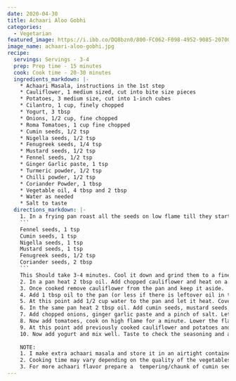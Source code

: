 ```yaml
---
date: 2020-04-30
title: Achaari Aloo Gobhi
categories:
  - Vegetarian
featured_image: https://i.ibb.co/DQ8bzn0/800-FC062-F098-4952-9085-20700-A9-CA4-ED.jpg
image_name: achaari-aloo-gobhi.jpg
recipe:
  servings: Servings - 3-4
  prep: Prep time - 15 minutes
  cook: Cook time - 20-30 minutes
  ingredients_markdown: |-
    * Achaari Masala, instructions in the 1st step
    * Cauliflower, 1 medium sized, cut into bite size pieces
    * Potatoes, 3 medium size, cut into 1-inch cubes
    * Cilantro, 1 cup, finely chopped
    * Yogurt, 3 tbsp
    * Onions, 1/2 cup, fine chopped
    * Roma Tomatoes, 1 cup fine chopped
    * Cumin seeds, 1/2 tsp
    * Nigella seeds, 1/2 tsp
    * Fenugreek seeds, 1/4 tsp
    * Mustard seeds, 1/2 tsp
    * Fennel seeds, 1/2 tsp 
    * Ginger Garlic paste, 1 tsp
    * Turmeric powder, 1/2 tsp
    * Chilli powder, 1/2 tsp
    * Coriander Powder, 1 tbsp
    * Vegetable oil, 4 tbsp and 2 tbsp
    * Water as needed
    * Salt to taste
  directions_markdown: |-
    1. In a frying pan roast all the seeds on low flame till they start giving off an aroma:
    ```
    Fennel seeds, 1 tsp
    Cumin seeds, 1 tsp
    Nigella seeds, 1 tsp
    Mustard seeds, 1 tsp
    Fenugreek seeds, 1/2 tsp
    Coriander seeds, 2 tbsp
    ```
    This Should take 3-4 minutes. Cool it down and grind them to a fine powder. This is the Achaari Masala. Store it in an airtight container.
    2. In a pan heat 2 tbsp oil. Add chopped cauliflower and heat on a high flame. After 2 minutes add 1/2 tsp salt and 2-3 tbsp water. As soon as water heats up cover the pan and let cauliflower cook in steam for 3-4 minutes on medium low flame. Cook till cauliflower is soft but not mushy. 
    3. Once cooked remove cauliflower from the pan and keep it aside.
    4. Add 1 tbsp oil to the pan (or less if there is leftover oil in the pan). Add potatoes and 1/2 tsp salt. Cook on high flame till potatoes get light golden color on all sides. 
    5. At this point add 1/2 cup water to the pan and let it heat. Cover the pan and let potatoes cook on medium slow flame till they are almost cooked, for 5-6 minutes. When they are soft enough remove potatoes from the pan and keep it aside.
    6. In the same pan heat 2 tbsp oil. Add cumin seeds, mustard seeds, nigella seeds, fenugreek seeds and fennel seeds. Let them splutter.
    7. Add chopped onions, ginger garlic paste and a pinch of salt. Let onions sauté on medium flame till light golden brown.
    8. Now add tomatoes, cook on high flame for a minute. Lower the flame and add little salt, turmeric, chilli powder, coriander powder and 2-3 tsp achaari masala. Mix well and let it cook on medium slow flame till the spices are cooked and tomatoes are soft.
    9. At this point add previously cooked cauliflower and potatoes and mix well. Cover the pan and cook on a medium flame for 3-4 minutes.
    10. Now add yogurt and mix well. Taste to check the seasoning and add salt accordingly.
  
    NOTE:
    1. I make extra achaari masala and store it in an airtight container. It can be used on any other veggie/curries or on roasted veggies, meat or in marinations.
    2. Cooking time may vary depending on the quality of the vegetables. Keep on checking the consistency and taste while cooking.
    3. For more achaari flavor prepare a  tempering/chaunk of cumin seeds, mustard seeds, fenugreek seeds, nigella seeds and little chilli powder in vegetable oil. Add it to the dish in the end once Achaari Aloo Gobhi is cooked.
---
```

